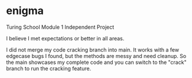 # enigma
Turing School Module 1 Independent Project

I believe I met expectations or better in all areas.

I did not merge my code cracking branch into main. It works with a few edgecase bugs I found, but the methods are messy and need cleanup. So the main showcases my complete code and you can switch to the "crack" branch to run the cracking feature. 
